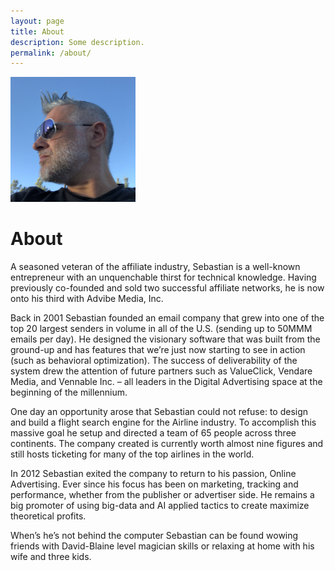 ```yaml
---
layout: page
title: About
description: Some description.
permalink: /about/
---
```


<img class="img-rounded" src="/assets/img/uploads/profile.jpg" alt="Sebastian Barale" width="200">

# About

A seasoned veteran of the affiliate industry, Sebastian is a well-known entrepreneur with an unquenchable thirst for technical knowledge. Having previously co-founded and sold two successful affiliate networks, he is now onto his third with Advibe Media, Inc.

Back in 2001 Sebastian founded an email company that grew into one of the top 20 largest senders in volume in all of the U.S. (sending up to 50MMM emails per day). He designed the visionary software that was built from the ground-up and has features that we’re just now starting to see in action (such as behavioral optimization). The success of deliverability of the system drew the attention of future partners such as ValueClick, Vendare Media, and Vennable Inc. – all leaders in the Digital Advertising space at the beginning of the millennium.

One day an opportunity arose that Sebastian could not refuse: to design and build a flight search engine for the Airline industry. To accomplish this massive goal he setup and directed a team of 65 people across three continents. The company created is currently worth almost nine figures and still hosts ticketing for many of the top airlines in the world.

In 2012 Sebastian exited the company to return to his passion, Online Advertising. Ever since his focus has been on marketing, tracking and performance, whether from the publisher or advertiser side. He remains a big promoter of using big-data and AI applied tactics to create maximize theoretical profits.

When’s he’s not behind the computer Sebastian can be found wowing friends with David-Blaine level magician skills or relaxing at home with his wife and three kids.
